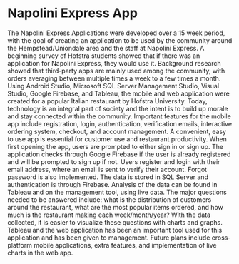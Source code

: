# Napolini Express App
The Napolini Express Applications were developed over a 15 week period, with the goal of creating an application to be used by the community around the Hempstead/Uniondale area and the staff at Napolini Express. A beginning survey of Hofstra students showed that if there was an application for Napolini Express, they would use it. Background research showed that third-party apps are mainly used among the community, with orders averaging between multiple times a week to a few times a month. Using Android Studio, Microsoft SQL Server Management Studio, Visual Studio, Google Firebase, and Tableau, the mobile and web application were created for a popular Italian restaurant by Hofstra University. Today, technology is an integral part of society and the intent is to build up morale and stay connected within the community. Important features for the mobile app include registration, login, authentication, verification emails, interactive ordering system, checkout, and account management. A convenient, easy to use app is essential for customer use and restaurant productivity. When first opening the app, users are prompted to either sign in or sign up. The application checks through Google Firebase if the user is already registered and will be prompted to sign up if not. Users register and login with their email address, where an email is sent to verify their account. Forgot password is also implemented. The data is stored in SQL Server and authentication is through Firebase. Analysis of the data can be found in Tableau and on the management tool, using live data. The major questions needed to be answered include: what is the distribution of customers around the restaurant, what are the most popular items ordered, and how much is the restaurant making each week/month/year? With the data collected, it is easier to visualize these questions with charts and graphs. Tableau and the web application has been an important tool used for this application and has been given to management. Future plans include cross-platform mobile applications, extra features, and implementation of live charts in the web app.
